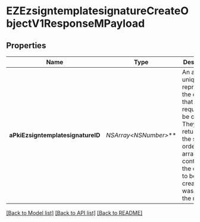 # EZEzsigntemplatesignatureCreateObjectV1ResponseMPayload

## Properties
Name | Type | Description | Notes
------------ | ------------- | ------------- | -------------
**aPkiEzsigntemplatesignatureID** | **NSArray&lt;NSNumber*&gt;*** | An array of unique IDs representing the object that were requested to be created.  They are returned in the same order as the array containing the objects to be created that was sent in the request. | 

[[Back to Model list]](../README.md#documentation-for-models) [[Back to API list]](../README.md#documentation-for-api-endpoints) [[Back to README]](../README.md)


